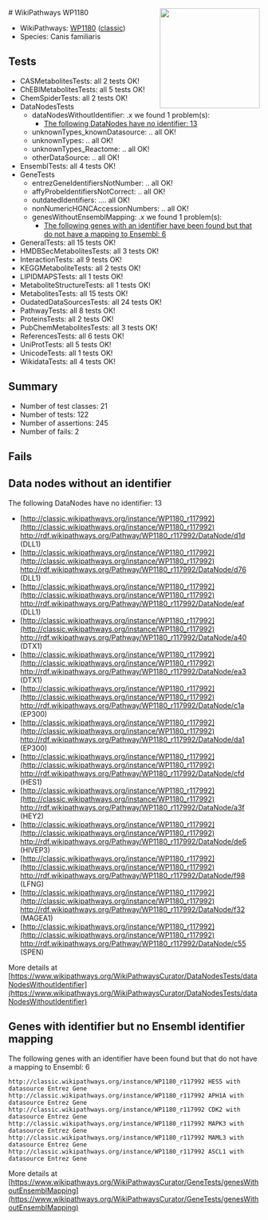 <img style="float: right; width: 200px" src="https://upload.wikimedia.org/wikipedia/commons/thumb/8/83/Wplogo_with_text_500.png/640px-Wplogo_with_text_500.png" />
# WikiPathways WP1180

* WikiPathways: [WP1180](https://wikipathways.org/pathways/WP1180) ([classic](https://classic.wikipathways.org/instance/WP1180))
* Species: Canis familiaris
## Tests
* CASMetabolitesTests: all 2 tests OK!
* ChEBIMetabolitesTests: all 5 tests OK!
* ChemSpiderTests: all 2 tests OK!
* DataNodesTests
    * dataNodesWithoutIdentifier: .x we found 1 problem(s):
        * [The following DataNodes have no identifier: 13](#8792c493)
    * unknownTypes_knownDatasource: .. all OK!
    * unknownTypes: .. all OK!
    * unknownTypes_Reactome: .. all OK!
    * otherDataSource: .. all OK!
* EnsemblTests: all 4 tests OK!
* GeneTests
    * entrezGeneIdentifiersNotNumber: .. all OK!
    * affyProbeIdentifiersNotCorrect: .. all OK!
    * outdatedIdentifiers: .... all OK!
    * nonNumericHGNCAccessionNumbers: .. all OK!
    * genesWithoutEnsemblMapping: .x we found 1 problem(s):
        * [The following genes with an identifier have been found but that do not have a mapping to Ensembl: 6](#40286d88)
* GeneralTests: all 15 tests OK!
* HMDBSecMetabolitesTests: all 3 tests OK!
* InteractionTests: all 9 tests OK!
* KEGGMetaboliteTests: all 2 tests OK!
* LIPIDMAPSTests: all 1 tests OK!
* MetaboliteStructureTests: all 1 tests OK!
* MetabolitesTests: all 15 tests OK!
* OudatedDataSourcesTests: all 24 tests OK!
* PathwayTests: all 8 tests OK!
* ProteinsTests: all 2 tests OK!
* PubChemMetabolitesTests: all 3 tests OK!
* ReferencesTests: all 6 tests OK!
* UniProtTests: all 5 tests OK!
* UnicodeTests: all 1 tests OK!
* WikidataTests: all 4 tests OK!


## Summary

* Number of test classes: 21
* Number of tests: 122
* Number of assertions: 245
* Number of fails: 2

## Fails

<a name="8792c493" />

## Data nodes without an identifier

The following DataNodes have no identifier: 13

* [http://classic.wikipathways.org/instance/WP1180_r117992](http://classic.wikipathways.org/instance/WP1180_r117992) http://rdf.wikipathways.org/Pathway/WP1180_r117992/DataNode/d1d (DLL1)
* [http://classic.wikipathways.org/instance/WP1180_r117992](http://classic.wikipathways.org/instance/WP1180_r117992) http://rdf.wikipathways.org/Pathway/WP1180_r117992/DataNode/d76 (DLL1)
* [http://classic.wikipathways.org/instance/WP1180_r117992](http://classic.wikipathways.org/instance/WP1180_r117992) http://rdf.wikipathways.org/Pathway/WP1180_r117992/DataNode/eaf (DLL1)
* [http://classic.wikipathways.org/instance/WP1180_r117992](http://classic.wikipathways.org/instance/WP1180_r117992) http://rdf.wikipathways.org/Pathway/WP1180_r117992/DataNode/a40 (DTX1)
* [http://classic.wikipathways.org/instance/WP1180_r117992](http://classic.wikipathways.org/instance/WP1180_r117992) http://rdf.wikipathways.org/Pathway/WP1180_r117992/DataNode/ea3 (DTX1)
* [http://classic.wikipathways.org/instance/WP1180_r117992](http://classic.wikipathways.org/instance/WP1180_r117992) http://rdf.wikipathways.org/Pathway/WP1180_r117992/DataNode/c1a (EP300)
* [http://classic.wikipathways.org/instance/WP1180_r117992](http://classic.wikipathways.org/instance/WP1180_r117992) http://rdf.wikipathways.org/Pathway/WP1180_r117992/DataNode/da1 (EP300)
* [http://classic.wikipathways.org/instance/WP1180_r117992](http://classic.wikipathways.org/instance/WP1180_r117992) http://rdf.wikipathways.org/Pathway/WP1180_r117992/DataNode/cfd (HES1)
* [http://classic.wikipathways.org/instance/WP1180_r117992](http://classic.wikipathways.org/instance/WP1180_r117992) http://rdf.wikipathways.org/Pathway/WP1180_r117992/DataNode/a3f (HEY2)
* [http://classic.wikipathways.org/instance/WP1180_r117992](http://classic.wikipathways.org/instance/WP1180_r117992) http://rdf.wikipathways.org/Pathway/WP1180_r117992/DataNode/de6 (HIVEP3)
* [http://classic.wikipathways.org/instance/WP1180_r117992](http://classic.wikipathways.org/instance/WP1180_r117992) http://rdf.wikipathways.org/Pathway/WP1180_r117992/DataNode/f98 (LFNG)
* [http://classic.wikipathways.org/instance/WP1180_r117992](http://classic.wikipathways.org/instance/WP1180_r117992) http://rdf.wikipathways.org/Pathway/WP1180_r117992/DataNode/f32 (MAGEA1)
* [http://classic.wikipathways.org/instance/WP1180_r117992](http://classic.wikipathways.org/instance/WP1180_r117992) http://rdf.wikipathways.org/Pathway/WP1180_r117992/DataNode/c55 (SPEN)


More details at [https://www.wikipathways.org/WikiPathwaysCurator/DataNodesTests/dataNodesWithoutIdentifier](https://www.wikipathways.org/WikiPathwaysCurator/DataNodesTests/dataNodesWithoutIdentifier)

<a name="40286d88" />

## Genes with identifier but no Ensembl identifier mapping

The following genes with an identifier have been found but that do not have a mapping to Ensembl: 6
```
http://classic.wikipathways.org/instance/WP1180_r117992 HES5 with datasource Entrez Gene
http://classic.wikipathways.org/instance/WP1180_r117992 APH1A with datasource Entrez Gene
http://classic.wikipathways.org/instance/WP1180_r117992 CDK2 with datasource Entrez Gene
http://classic.wikipathways.org/instance/WP1180_r117992 MAPK3 with datasource Entrez Gene
http://classic.wikipathways.org/instance/WP1180_r117992 MAML3 with datasource Entrez Gene
http://classic.wikipathways.org/instance/WP1180_r117992 ASCL1 with datasource Entrez Gene
```

More details at [https://www.wikipathways.org/WikiPathwaysCurator/GeneTests/genesWithoutEnsemblMapping](https://www.wikipathways.org/WikiPathwaysCurator/GeneTests/genesWithoutEnsemblMapping)

